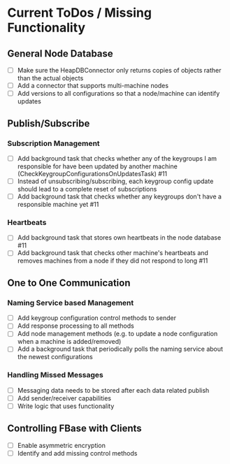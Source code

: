 # Current ToDos / Missing Functionality

## General Node Database
- [ ] Make sure the HeapDBConnector only returns copies of objects rather than the actual objects
- [ ] Add a connector that supports multi-machine nodes
- [ ] Add versions to all configurations so that a node/machine can identify updates

## Publish/Subscribe

### Subscription Management
- [ ] Add background task that checks whether any of the keygroups I am responsible for have been updated by another machine (CheckKeygroupConfigurationsOnUpdatesTask) #11
- [ ] Instead of unsubscribing/subscribing, each keygroup config update should lead to a complete reset of subscriptions
- [ ] Add background task that checks whether any keygroups don't have a responsible machine yet #11

### Heartbeats
- [ ] Add background task that stores own heartbeats in the node database #11
- [ ] Add background task that checks other machine's heartbeats and removes machines from a node if they did not respond to long #11

## One to One Communication

### Naming Service based Management
- [ ] Add keygroup configuration control methods to sender
- [ ] Add response processing to all methods
- [ ] Add node management methods (e.g. to update a node configuration when a machine is added/removed)
- [ ] Add a background task that periodically polls the naming service about the newest configurations

### Handling Missed Messages
- [ ] Messaging data needs to be stored after each data related publish
- [ ] Add sender/receiver capabilities
- [ ] Write logic that uses functionality

## Controlling FBase with Clients
 - [ ] Enable asymmetric encryption
 - [ ] Identify and add missing control methods
